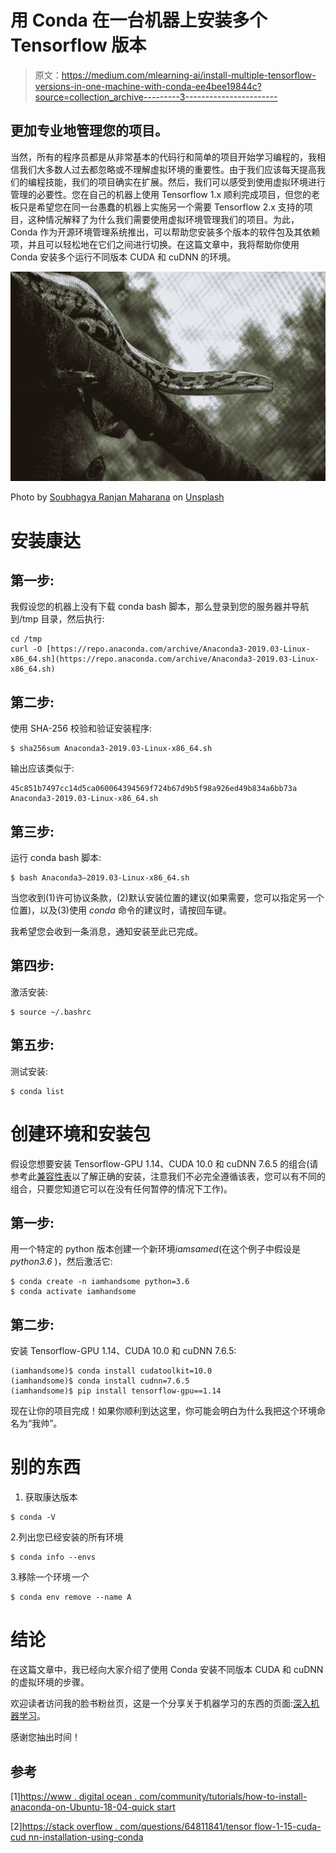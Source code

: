 # 用 Conda 在一台机器上安装多个 Tensorflow 版本

> 原文：<https://medium.com/mlearning-ai/install-multiple-tensorflow-versions-in-one-machine-with-conda-ee4bee19844c?source=collection_archive---------3----------------------->

## 更加专业地管理您的项目。

当然，所有的程序员都是从非常基本的代码行和简单的项目开始学习编程的，我相信我们大多数人过去都忽略或不理解虚拟环境的重要性。由于我们应该每天提高我们的编程技能，我们的项目确实在扩展。然后，我们可以感受到使用虚拟环境进行管理的必要性。您在自己的机器上使用 Tensorflow 1.x 顺利完成项目，但您的老板只是希望您在同一台愚蠢的机器上实施另一个需要 Tensorflow 2.x 支持的项目，这种情况解释了为什么我们需要使用虚拟环境管理我们的项目。为此，Conda 作为开源环境管理系统推出，可以帮助您安装多个版本的软件包及其依赖项，并且可以轻松地在它们之间进行切换。在这篇文章中，我将帮助你使用 Conda 安装多个运行不同版本 CUDA 和 cuDNN 的环境。

![](img/f92c54656689d5abe801c251fdc5e4d9.png)

Photo by [Soubhagya Ranjan Maharana](https://unsplash.com/@soubhagya23?utm_source=medium&utm_medium=referral) on [Unsplash](https://unsplash.com?utm_source=medium&utm_medium=referral)

# 安装康达

## 第一步:

我假设您的机器上没有下载 conda bash 脚本，那么登录到您的服务器并导航到/tmp 目录，然后执行:

```
cd /tmp
curl -O [https://repo.anaconda.com/archive/Anaconda3-2019.03-Linux-x86_64.sh](https://repo.anaconda.com/archive/Anaconda3-2019.03-Linux-x86_64.sh)
```

## 第二步:

使用 SHA-256 校验和验证安装程序:

```
$ sha256sum Anaconda3-2019.03-Linux-x86_64.sh
```

输出应该类似于:

```
45c851b7497cc14d5ca060064394569f724b67d9b5f98a926ed49b834a6bb73a  Anaconda3-2019.03-Linux-x86_64.sh
```

## 第三步:

运行 conda bash 脚本:

```
$ bash Anaconda3–2019.03-Linux-x86_64.sh
```

当您收到(1)许可协议条款，(2)默认安装位置的建议(如果需要，您可以指定另一个位置)，以及(3)使用 *conda* 命令的建议时，请按回车键。

我希望您会收到一条消息，通知安装至此已完成。

## 第四步:

激活安装:

```
$ source ~/.bashrc
```

## 第五步:

测试安装:

```
$ conda list
```

# 创建环境和安装包

假设您想要安装 Tensorflow-GPU 1.14、CUDA 10.0 和 cuDNN 7.6.5 的组合(请参考此[兼容性表](https://www.tensorflow.org/install/source#gpu)以了解正确的安装，注意我们不必完全遵循该表，您可以有不同的组合，只要您知道它可以在没有任何暂停的情况下工作)。

## 第一步:

用一个特定的 python 版本创建一个新环境*iamsamed*(在这个例子中假设是 *python3.6* )，然后激活它:

```
$ conda create -n iamhandsome python=3.6
$ conda activate iamhandsome
```

## 第二步:

安装 Tensorflow-GPU 1.14、CUDA 10.0 和 cuDNN 7.6.5:

```
(iamhandsome)$ conda install cudatoolkit=10.0
(iamhandsome)$ conda install cudnn=7.6.5
(iamhandsome)$ pip install tensorflow-gpu==1.14
```

现在让你的项目完成！如果你顺利到达这里，你可能会明白为什么我把这个环境命名为“我帅”。

# 别的东西

1.  获取康达版本

```
$ conda -V
```

2.列出您已经安装的所有环境

```
$ conda info --envs
```

3.移除一个环境*一个*

```
$ conda env remove --name A
```

# 结论

在这篇文章中，我已经向大家介绍了使用 Conda 安装不同版本 CUDA 和 cuDNN 的虚拟环境的步骤。

欢迎读者访问我的脸书粉丝页，这是一个分享关于机器学习的东西的页面:[深入机器学习](https://www.facebook.com/diveintomachinelearning)。

感谢您抽出时间！

## 参考

[1][https://www . digital ocean . com/community/tutorials/how-to-install-anaconda-on-Ubuntu-18-04-quick start](https://www.digitalocean.com/community/tutorials/how-to-install-anaconda-on-ubuntu-18-04-quickstart)

[2][https://stack overflow . com/questions/64811841/tensor flow-1-15-cuda-cud nn-installation-using-conda](https://stackoverflow.com/questions/64811841/tensorflow-1-15-cuda-cudnn-installation-using-conda)